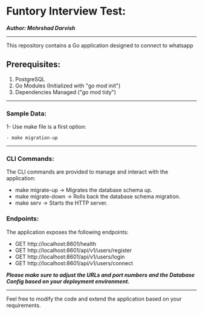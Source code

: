 # Funtory Interview Test:

***Author: Mehrshad Darvish***

-----

This repository contains a Go application designed to connect to whatsapp

## Prerequisites:

1. PostgreSQL
2. Go Modules (Initialized with "go mod init")
3. Dependencies Managed ("go mod tidy")

-----

### Sample Data:

1- Use make file is a first option:

    - make migration-up
-----

### CLI Commands:

The CLI commands are provided to manage and interact with the application:

- make migrate-up -> Migrates the database schema up.
- make migrate-down -> Rolls back the database schema migration.
- make serv -> Starts the HTTP server.

### Endpoints:

The application exposes the following endpoints:

- GET http://localhost:8601/health
- GET http://localhost:8601/api/v1/users/register 
- GET http://localhost:8601/api/v1/users/login 
- GET http://localhost:8601/api/v1/users/connect 

***Please make sure to adjust the URLs and port numbers and the Database Config based on your deployment environment.***

-----

Feel free to modify the code and extend the application based on your requirements.
